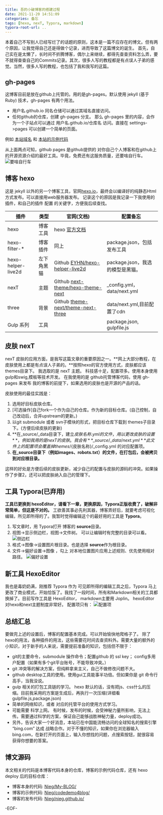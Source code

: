 ```yaml
---
title: 吾的小破博客的搭建过程
date: 2021-11-20 14:51:09
categories: 备忘
tags: [hexo, nexT, Typora, markdown]
typora-root-url: ..
---
```

本着自己不写别人已经写烂了的话题的原则，这本是一篇不应存在的博文。但有两个原因，让我觉得自己还是得做个记录，进而导致了这篇博文的诞生。
首先，自己实在是太懒了，长时间不折腾博客，偶尔上来继续，都得先查查资料怎么弄，要不就得查查自己的Commits记录。其次，很多人写的教程都是有点误人子弟的感觉。当然，很多人写的教程，也包括了我和我写的这篇。
<!-- more -->
## gh-pages
这博客目前是放在github上托管的。用的是gh-pages。默认使用 jekyll (基于 Ruby) 技术，gh-pages 有两个用法。
 * 用户名.github.io 同名仓储可以通过其域名直接访问。
 * 任何github的仓库，创建 gh-pages 分支。 那么 gh-pages 里的内容，会作为一个子站点可以通过 用户名.github.io/仓库名 访问。直接在 settings->pages 可以创建一个简单的页面。

例如 <a href="https://nieg.github.io/" target="_blank" rel="noopener">本站域名</a> 和 <a href="https://nieg.github.io/codedemo4blog/" target="_blank" rel="noopener">本站的示例代码</a>

从上面两点可知，github pages 是github提供的 对你自己个人博客和在github上的开源资源介绍的最好工具。毕竟，免费还有这服务质量，还要啥自行车。
![要啥自行车](/images/meme/fav/bikes.jpg)

## 博客 hexo
这是 jekyll 以外的另一个博客工具，官网[hexo.io](https://hexo.io/zh-cn/)，最终会以编译好的纯静态Html 方式发布。可以直接用web服务器发布。
记录这个的原因是我记录一下我使用的插件，和自己的插件 配置 的关键字，方便我后续查找。

| 插件               | 类型       | 官网(文档)                                                   | 配置备忘                         |
| ------------------ | ---------- | ------------------------------------------------------------ | -------------------------------- |
| hexo               | 博客工具   | hexo [官方文档](https://hexo.io/zh-cn/docs/)                 |                                  |
| hexo-filter-*      | 博客插件   | 同上                                                         | package.json，包括发布工具       |
| hexo-helper-live2d | 左下角黑猫 | Github <a href="https://github.com/EYHN/hexo-helper-live2d" target="_blank" rel="noopener">EYHN/hexo-helper-live2d</a> | package.json，我选的模型是黑猫。 |
| nexT               | 主题       | GIthub <a href="https://github.com/next-theme/hexo-theme-next" target="_blank" rel="noopener">next-theme/hexo-theme-next</a> | _config.yml，data/next.yml       |
| three              | 背景       | Github <a href="https://github.com/theme-next/theme-next-three" target="_blank" rel="noopener">theme-next/theme-next-three</a> | data/next.yml,目前配置了cdn      |
| Gulp 系列          | 工具       |                                                              | package.json, gulpfile.js        |

## 皮肤 nexT

nexT 皮肤的应用方面，是我写这篇文章的重要原因之一。**网上大部分教程，在皮肤使用上都是有点误人子弟的。**按照hexo的官方使用方式，皮肤都应该themes目录下。
我选取的是 nexT 主题。 科技感十足，配置项多。使用本身使用 gulp和swig,模板等技术开发。
在我使用的是 github托管博客代码，使用 gh-pages 来发布 我的博客的前提下，如果选用的皮肤也是开源的产品的话。

皮肤使用的最佳实践是：
1. 选用好目标皮肤仓库。
2. [可选操作]自己fork一个作为自己的仓库。作为新的目标仓库。(自己控制，自己改动后，合并upstream的更新。)
3. 以git submodule 或者 svn子模块的形式，把目标仓库下载到 themes子目录下。(方便后续皮肤的更新)
4. **在\_source/\_data目录下，建立${皮肤名称}.yml的文件，用以更改皮肤的设置**，例如我用的是nexT 的皮肤。我会有 **\_source/\_data/next.yml**此文件上的配置项会覆盖掉 themes/${皮肤名称}/\_config.yml 的对应配置项。
5. **在\_source目录下（例如images、robots.txt）的文件，在打包后，会被拷贝到对应根目录。**

这样的好处是方便后续的皮肤更新，减少自己的配置与皮肤的源码的冲突。如果操作了步骤2，还可以把皮肤纳入自己的管理下。

## 工具 Typora(已弃用)
**工具已更换到 hexoEditor，请看下一章，更换原因，Typora正版收费了，破解非常简单，但这是不对的。**
工欲善其事必先利其器，博客弄好后，就要考虑可视化编辑，所见即所得的了。我暂时觉得编辑这个的最好用的工具是 **Typora**。
1. 写文章时，用 Typora打开 博客的 **source**目录。
2. 视图->显示侧边栏，视图->文件树。 可以让编辑时有完整的目录可以看。
![侧边栏](/images/posts/rise-of-the-blog-of-mine/Typora-setting-2.jpg)
3. 格式->图像->设置图片根目录。也是选择 **source**作为根目录。
4. 文件->偏好设置->图像 ，勾上 对本地位置图片应用上述规则、优先使用相对路径。 
 ![偏好设置](/images/posts/rise-of-the-blog-of-mine/Typora-setting-4.jpg)

## 新工具 HexoEditor 
我也是毒奶奶满，刚推荐  Typora 作为 可见即所得的编辑工具之后，Typora 马上更改了商业模式，开始恰饭了。我找了一段时间，所有和Markdown相关的工具都换掉了。目前写作工具是 HexoEditor， markdown主要用 Joplin。
hexoEditor对hexo和next主题制度非常好。
配置项只有：
![配置项](/images/posts/rise-of-the-blog-of-mine/hexoEditor-setting.png)

## 总结汇总

要做完上述的设置后，博客的配置基本完成。可以开始愉快地爬格子了。
除了hexo的用法，各种插件的用法，这些需要花时间去查资料外。需要大量的额外的小知识，对于新手的人来说，需要提前准备的知识，包括但不限于：
* git的主要命令，submodule 操作命令；配置github 的 ssl key； config多用户配置（如果有多个git平台账号，不能导致冲突。）
* git 冲突等的解决方案，但纯粹拿来主义，自己不做修改问题不大。
* github desktop工具的使用。使用gui工具能事半功倍。但如果你是 git 命令行高手，当我没说。
* gulp 相关的打包工具链的学习。 hexo 默认的话，没有把js、css什么的压缩。目前我采用的方案是生成后，再执行一次压缩(详细看gulpfile.js,package.json)
* 简单的网络知识，或者 对应的托管平台的使用方式学习。
* 可能需要 科学上网。 有时候，发布的时候，会受神秘力量所影响，无法上传。需要通过科学的方案，保证自己能够战胜神秘力量，deploy成功。
* 另外，告诉大家一个好消息，本站已在中国能流畅访问的全球知名的搜索引擎 “bing.com” 达成 战略合作。对于不懂的知识，如果你在浏览器输入bing.com，在新打开的页面上，输入你想找的问题，点搜索按钮，就很容易获得你想要的答案。

## 博文源码
本文相关的代码是本博客代码本身的仓库，博客的示例代码仓库，还有 hexo deploy 后的目标仓库：
- 博客本身的代码: <a href="https://github.com/nieg/My-BLOG/" target="_blank" rel="noopener">Nieg/My-BLOG/</a>
- 博客的示例代码: <a href="https://github.com/nieg/codedemo4blog/" target="_blank" rel="noopener">Nieg/codedemo4blog/</a>
- 博客的发布代码: <a href="https://github.com/nieg/nieg.github.io/" target="_blank" rel="noopener">Nieg/nieg.github.io/</a>

-EOF-
